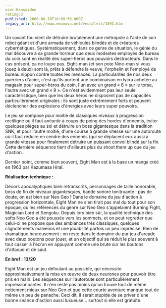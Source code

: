 ```yaml
---
user:Kenseiden
rating:3
published: 2006-08-10T18:08:56.000Z
legacy_url: http://www.emunova.net/veda/test/1591.htm
---
```

Un savant fou vient de détruire brutalement une métropole à l'aide de son robot géant et d'une armada de véhicules blindés et de créatures cybernétiques. Systématiquement, dans ce genre de situation, le génie du mal découvre à sa grande horreur que deux modestes employés de bureau du coin sont en réalité des super-héros aux pouvoirs destructeurs. Dans le cas présent, ça ne loupe pas. Eight-man (et son pote Nine-man si vous jouez à deux) sont là, prêts à défendre la veuve, l'orphelin et l'employé de bureau nippon contre toutes les menaces. La particularités de nos deux guerriers d'acier, c'est qu'ils portent une combinaison en lycra achetée au magasin pour super-héros du coin, l'un avec un grand « 8 » sur le torse, l'autre avec un grand « 9 ». Ce n'est évidemment pas leur seule caractéristique, bien que les deux héros ne disposent pas de capacités particulièrement originales : ils sont juste extrêmement forts et peuvent déclencher des explosions d'énergies avec leurs super pouvoirs.  

  

Le jeu se compose pour moitié de classiques niveaux à progression rectiligne où il faut anéantir à coups de poing des hordes d'ennemis, éviter quelques pièges au sol et détruire un boss gigantesque dans la tradition SNK, et pour l'autre moitié, d'une course à grande vitesse sur une autoroute où il faut réduire en cendre des ennemis (qui se déplacent eux aussi à grande vitesse pour finalement détruire un puissant convoi blindé sur la fin. Cette dernière séquence tient d'ailleurs plus du shoot them up que du jeu d'action.  

  

Dernier point, comme bien souvent, Eight Man est à la base un manga créé en 1963 par Kazumasa Hiraï.  

  

**Réalisation technique :**  

Décors apocalyptiques bien retranscrits, personnages de taille honorable, boss de fin de niveaux gigantesques, bande sonore tonitruante : pas de doute, on est bien sur Neo Geo ! Dans le domaine du jeu d'action à progression horizontale, Eight Man ne s'en tirait pas mal du tout pour son époque, où les références du genre sur Neo Geo s'appelaient Burning Fight, Magician Lord et Sengoku. Depuis lors bien sûr, la qualité technique des softs Neo Geo a été poussée vers les sommets, et on peut regretter que celui-ci ne propose que des ambiances très classiques, quelques clignotements malvenus et une jouabilité parfois un peu imprécise. Rien de dramatique heureusement : on reste dans le domaine du pur jeu d'arcade avec deux boutons pour jouer, et un objectif qui se réduit le plus souvent à tout casser à l'écran en appuyant comme une brute sur les boutons d'attaque et de saut.  

  

**En bref : 13/20**  

Eight Man est un jeu défoulant au possible, qui nécessite approximativement la mise en œuvre de deux neurones pour pouvoir être pris en main. Les séquences sur l'autoroute sont particulièrement impressionnantes. Il n'en reste pas moins qu'on trouve tout de même nettement mieux sur Neo Geo et que cette courte aventure manque tout de même un peu de panache. Ceci dit, il serait stupide de se priver d'une bonne séance d'action aussi luxueuse... surtout si elle est gratuite.